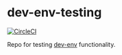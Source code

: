 # dev-env-testing

[![CircleCI](https://circleci.com/gh/simonsdave/dev-env-testing/tree/master.svg?style=shield)](https://circleci.com/gh/simonsdave/dev-env-testing/tree/master)

Repo for testing [dev-env](https://github.com/simonsdave/dev-env) functionality.
